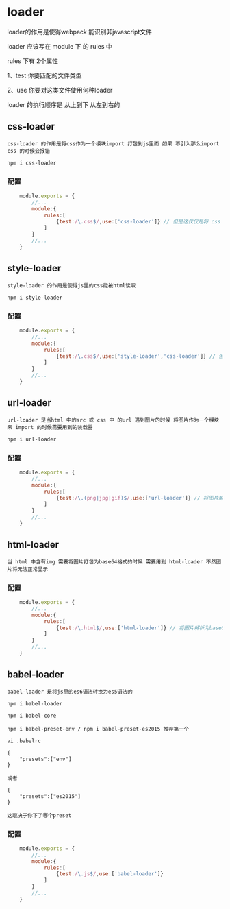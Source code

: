 # loader
loader的作用是使得webpack 能识别非javascript文件

loader 应该写在 module 下 的 rules 中 

rules 下有 2个属性

1、test 你要匹配的文件类型

2、use 你要对这类文件使用何种loader

loader 的执行顺序是 从上到下 从左到右的


## css-loader
    css-loader 的作用是将css作为一个模块import 打包到js里面 如果 不引入那么import css 的时候会报错

    npm i css-loader

### 配置
```js
    module.exports = {
        //...
        module:{
            rules:[
                {test:/\.css$/,use:['css-loader']} // 但是这仅仅是将 css 打包到了js里面 类名还无法在html 中直接用 需要配合style-loader使用
            ]
        }
        //...
    }
```

## style-loader
    style-loader 的作用是使得js里的css能被html读取

    npm i style-loader

### 配置
```js
    module.exports = {
        //...
        module:{
            rules:[
                {test:/\.css$/,use:['style-loader','css-loader']} // 但是这仅仅是将 css 打包到了js里面 类名还无法在html 中直接用 需要配合style-loader使用
            ]
        }
        //...
    }
```

## url-loader
    url-loader 是当html 中的src 或 css 中 的url 遇到图片的时候 将图片作为一个模块来 import 的时候需要用到的装载器

    npm i url-loader

### 配置

```js
    module.exports = {
        //...
        module:{
            rules:[
                {test:/\.(png|jpg|gif)$/,use:['url-loader']} // 将图片解析为base64格式的数据直接填在src中
            ]
        }
        //...
    }
```

## html-loader
    当 html 中含有img 需要将图片打包为base64格式的时候 需要用到 html-loader 不然图片将无法正常显示

### 配置
```js
    module.exports = {
        //...
        module:{
            rules:[
                {test:/\.html$/,use:['html-loader']} // 将图片解析为base64格式的数据直接填在src中 需要将网页import到入口文件中 这时 <%= htmlWebpackPlugin.oprions.title %> 将失效
            ]
        }
        //...
    }
```

## babel-loader
    babel-loader 是将js里的es6语法转换为es5语法的

    npm i babel-loader

    npm i babel-core

    npm i babel-preset-env / npm i babel-preset-es2015 推荐第一个

    vi .babelrc

    {
        "presets":["env"]
    }

    或者

    {
        "presets":["es2015"]
    }
 
    这取决于你下了哪个preset
    
### 配置
```js
    module.exports = {
        //...
        module:{
            rules:[
                {test:/\.js$/,use:['babel-loader']}
            ]
        }
        //...
    }
```
